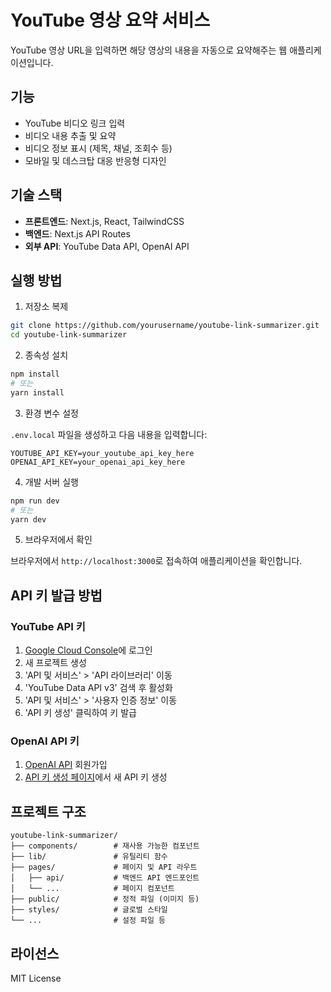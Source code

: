 # YouTube 영상 요약 서비스

YouTube 영상 URL을 입력하면 해당 영상의 내용을 자동으로 요약해주는 웹 애플리케이션입니다.

## 기능

- YouTube 비디오 링크 입력
- 비디오 내용 추출 및 요약
- 비디오 정보 표시 (제목, 채널, 조회수 등)
- 모바일 및 데스크탑 대응 반응형 디자인

## 기술 스택

- **프론트엔드**: Next.js, React, TailwindCSS
- **백엔드**: Next.js API Routes
- **외부 API**: YouTube Data API, OpenAI API

## 실행 방법

1. 저장소 복제

```bash
git clone https://github.com/yourusername/youtube-link-summarizer.git
cd youtube-link-summarizer
```

2. 종속성 설치

```bash
npm install
# 또는
yarn install
```

3. 환경 변수 설정

`.env.local` 파일을 생성하고 다음 내용을 입력합니다:

```
YOUTUBE_API_KEY=your_youtube_api_key_here
OPENAI_API_KEY=your_openai_api_key_here
```

4. 개발 서버 실행

```bash
npm run dev
# 또는
yarn dev
```

5. 브라우저에서 확인

브라우저에서 `http://localhost:3000`로 접속하여 애플리케이션을 확인합니다.

## API 키 발급 방법

### YouTube API 키

1. [Google Cloud Console](https://console.cloud.google.com)에 로그인
2. 새 프로젝트 생성
3. 'API 및 서비스' > 'API 라이브러리' 이동
4. 'YouTube Data API v3' 검색 후 활성화
5. 'API 및 서비스' > '사용자 인증 정보' 이동
6. 'API 키 생성' 클릭하여 키 발급

### OpenAI API 키

1. [OpenAI API](https://platform.openai.com/signup) 회원가입
2. [API 키 생성 페이지](https://platform.openai.com/account/api-keys)에서 새 API 키 생성

## 프로젝트 구조

```
youtube-link-summarizer/
├── components/        # 재사용 가능한 컴포넌트
├── lib/               # 유틸리티 함수
├── pages/             # 페이지 및 API 라우트
│   ├── api/           # 백엔드 API 엔드포인트
│   └── ...            # 페이지 컴포넌트
├── public/            # 정적 파일 (이미지 등)
├── styles/            # 글로벌 스타일
└── ...                # 설정 파일 등
```

## 라이선스

MIT License 